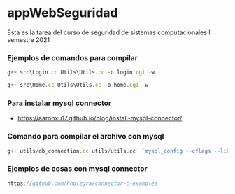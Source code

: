 # appWebSeguridad
Esta es la tarea del curso de seguridad de sistemas computacionales I semestre 2021

### Ejemplos de comandos para compilar

```js
g++ src\Login.cc Utils\Utils.cc -o login.cgi -w
```

```js
g++ src\Home.cc Utils\Utils.cc -o home.cgi -w 
```

### Para instalar mysql connector

- https://aaronxu17.github.io/blog/install-mysql-connector/


### Comando para compilar el archivo con mysql
```js
g++ utils/db_connection.cc utils/utils.cc  `mysql_config --cflags --libs` -w
```
### Ejemplos de cosas con mysql connector
```js
https://github.com/hholzgra/connector-c-examples
```